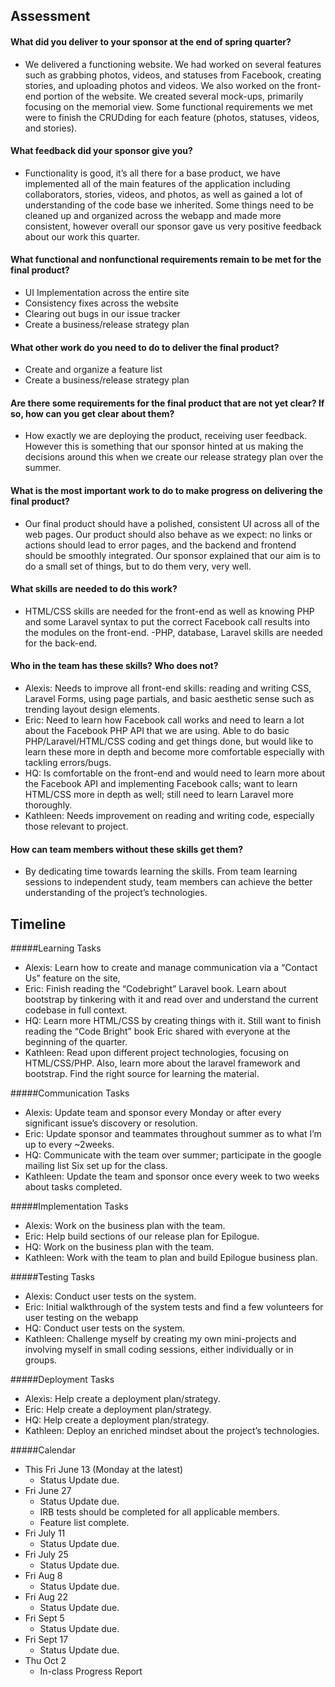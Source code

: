 
## Assessment
#### What did you deliver to your sponsor at the end of spring quarter?
+ We delivered a functioning website. We had worked on several features such as grabbing photos, videos, and statuses from Facebook, creating stories, and uploading photos and videos. We also worked on the front-end portion of the website. We created several mock-ups, primarily focusing on the memorial view. Some functional requirements we met were to finish the CRUDding for each feature (photos, statuses, videos, and stories).

#### What feedback did your sponsor give you?
+ Functionality is good, it’s all there for a base product, we have implemented all of the main features of the application including collaborators, stories, videos, and photos, as well as gained a lot of understanding of the code base we inherited.  Some things need to be cleaned up and organized across the webapp and made more consistent, however overall our sponsor gave us very positive feedback about our work this quarter.

#### What functional and nonfunctional requirements remain to be met for the final product?
- UI Implementation across the entire site
- Consistency fixes across the website
- Clearing out bugs in our issue tracker
- Create a business/release strategy plan

#### What other work do you need to do to deliver the final product?
- Create and organize a feature list
- Create a business/release strategy plan

#### Are there some requirements for the final product that are not yet clear? If so, how can you get clear about them?
- How exactly we are deploying the product, receiving user feedback. However this is something that our sponsor hinted at us making the decisions around this when we create our release strategy plan over the summer.

#### What is the most important work to do to make progress on delivering the final product?
- Our final product should have a polished, consistent UI across all of the web pages. Our product should also behave as we expect: no links or actions  should lead to error pages, and the backend and frontend should be smoothly integrated. Our sponsor explained that our aim is to do a small set of things, but to do them very, very well.

#### What skills are needed to do this work?
- HTML/CSS skills are needed for the front-end as well as knowing PHP and some Laravel syntax to put the correct Facebook call results into the modules on the front-end.
-PHP, database, Laravel skills are needed for the back-end.

#### Who in the team has these skills? Who does not?
+ Alexis: Needs to improve all front-end skills: reading and writing CSS, Laravel Forms, using page partials, and basic aesthetic sense such as trending layout design elements.
+ Eric: Need to learn how Facebook call works and need to learn a lot about the Facebook PHP API that we are using. Able to do basic PHP/Laravel/HTML/CSS coding and get things done, but would like to learn these more in depth and become more comfortable especially with tackling errors/bugs.
+ HQ: Is comfortable on the front-end and would need to learn more about the Facebook API and implementing Facebook calls; want to learn HTML/CSS more in depth as well; still need to learn Laravel more thoroughly.
+ Kathleen: Needs improvement on reading and writing code, especially those relevant to project.

#### How can team members without these skills get them?
+ By dedicating time towards learning the skills. From team learning sessions to independent study, team members can achieve the better understanding of the project’s technologies.




## Timeline
#####Learning Tasks
+ Alexis: Learn how to create and  manage communication via a “Contact Us” feature on the site,
+ Eric: Finish reading the “Codebright” Laravel book. Learn about bootstrap by tinkering with it and read over and understand the current codebase in full context.
+ HQ: Learn more HTML/CSS by creating things with it. Still want to finish reading the “Code Bright” book Eric shared with everyone at the beginning of the quarter.
+ Kathleen: Read upon different project technologies, focusing on HTML/CSS/PHP. Also, learn more about the laravel framework and bootstrap. Find the right source for learning the material.

#####Communication Tasks
+ Alexis: Update team and sponsor every Monday or after every significant issue’s discovery or resolution.
+ Eric: Update sponsor and teammates throughout summer as to what I’m up to every ~2weeks.
+ HQ: Communicate with the team over summer; participate in the google mailing list Six set up for the class.
+ Kathleen: Update the team and sponsor once every week to two weeks about tasks completed.

#####Implementation Tasks
+ Alexis: Work on the business plan with the team.
+ Eric: Help build sections of our release plan for Epilogue.
+ HQ: Work on the business plan with the team.
+ Kathleen: Work with the team to plan and build Epilogue business plan.

#####Testing Tasks
+ Alexis: Conduct user tests on the system.
+ Eric: Initial walkthrough of the system tests and find a few volunteers for user testing on the webapp
+ HQ: Conduct user tests on the system.
+ Kathleen: Challenge myself by creating my own mini-projects and involving myself in small coding sessions, either individually or in groups.

#####Deployment Tasks
+ Alexis: Help create a deployment plan/strategy.
+ Eric: Help create a deployment plan/strategy.
+ HQ: Help create a deployment plan/strategy.
+ Kathleen: Deploy an enriched mindset about the project’s technologies.

#####Calendar
+ This Fri June 13 (Monday at the latest)
    + Status Update due.
+ Fri June 27
    + Status Update due.
    + IRB tests should be completed for all applicable members.
    + Feature list complete.
+ Fri July 11
    + Status Update due.
+ Fri July 25
    + Status Update due.
+ Fri Aug 8
    + Status Update due.
+ Fri Aug 22
    + Status Update due.
+ Fri Sept 5
    + Status Update due.
+ Fri Sept 17
    + Status Update due.
+ Thu Oct 2
    + In-class Progress Report